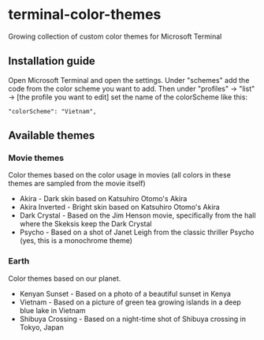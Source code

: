 # terminal-color-themes
Growing collection of custom color themes for Microsoft Terminal

## Installation guide

Open Microsoft Terminal and open the settings. Under "schemes" add the code from the color scheme you want to add. 
Then under "profiles" -> "list" -> [the profile you want to edit] set the name of the colorScheme like this:

`"colorScheme": "Vietnam",`

## Available themes

### Movie themes
Color themes based on the color usage in movies (all colors in these themes are sampled from the movie itself)

* Akira - Dark skin based on Katsuhiro Otomo's Akira
* Akira Inverted - Bright skin based  on Katsuhiro Otomo's Akira
* Dark Crystal - Based on the Jim Henson movie, specifically from the hall where the Skeksis keep the Dark Crystal 
* Psycho - Based on a shot of Janet Leigh from the classic thriller Psycho (yes, this is a monochrome theme)

### Earth
Color themes based on our planet.

* Kenyan Sunset - Based on a photo of a beautiful sunset in Kenya
* Vietnam - Based on a picture of green tea growing islands in a deep blue lake in Vietnam 
* Shibuya Crossing - Based on a night-time shot of Shibuya crossing in Tokyo, Japan 

